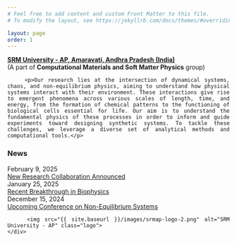 ```yaml
---
# Feel free to add content and custom Front Matter to this file.
# To modify the layout, see https://jekyllrb.com/docs/themes/#overriding-theme-defaults

layout: page
order: 1
---
```


<html lang="en">
<head>
    <meta charset="UTF-8">
    <meta name="viewport" content="width=device-width, initial-scale=0.5">
    <title>{{ page.title }}</title>
    <style>
        .content {
            text-align: justify;
            position: relative;
        }
        .logo {
            position: absolute;
            right: 10px; /* Slightly shifts the logo left */
            top: -10px; /* Slightly shifts the logo up */
            width: 150px; /* Adjust logo size */
        }
        .news-links {
            margin-top: 20px;
        }
    </style>
</head>
<body>
    <div class="content">
        <p><strong><a href="https://srmap.edu.in/">SRM University - AP, Amaravati, Andhra Pradesh (India)</a></strong><br>
        (A part of <strong>Computational Materials and Soft Matter Physics</strong> group)</p>

        <p>Our research lies at the intersection of dynamical systems, chaos, and non-equilibrium physics, aiming to understand how physical systems interact with their environment. These interactions give rise to emergent phenomena across various scales of length, time, and energy, from the formation of chemical patterns to the functioning of biological cells essential for life. Our aim is to understand the fundamental physics of these processes in order to inform and guide experiments toward designing synthetic systems. To tackle these challenges, we leverage a diverse set of analytical methods and computational tools.</p>

<div class="news-links">
            <h3>News</h3>
            <div class="news-item">
                <div class="news-date">February 9, 2025</div>
                <div class="news-link"><a href="{{ site.baseurl }}/posts/2025/02/09/post1.html">New Research Collaboration Announced</a></div>
            </div>
            <div class="news-item">
                <div class="news-date">January 25, 2025</div>
                <div class="news-link"><a href="{{ site.baseurl }}/posts/2025/01/25/post2.html">Recent Breakthrough in Biophysics</a></div>
            </div>
            <div class="news-item">
                <div class="news-date">December 15, 2024</div>
                <div class="news-link"><a href="{{ site.baseurl }}/posts/2024/12/15/post3.html">Upcoming Conference on Non-Equilibrium Systems</a></div>
            </div>
        </div>

        <img src="{{ site.baseurl }}/images/srmap-logo-2.png" alt="SRM University - AP" class="logo">
    </div>
</body>
</html>




